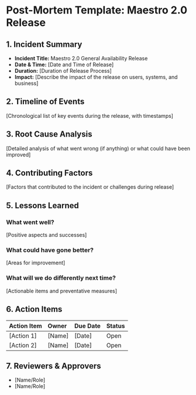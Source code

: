 
# Post-Mortem Template: Maestro 2.0 Release

## 1. Incident Summary

- **Incident Title:** Maestro 2.0 General Availability Release
- **Date & Time:** [Date and Time of Release]
- **Duration:** [Duration of Release Process]
- **Impact:** [Describe the impact of the release on users, systems, and business]

## 2. Timeline of Events

[Chronological list of key events during the release, with timestamps]

## 3. Root Cause Analysis

[Detailed analysis of what went wrong (if anything) or what could have been improved]

## 4. Contributing Factors

[Factors that contributed to the incident or challenges during release]

## 5. Lessons Learned

### What went well?

[Positive aspects and successes]

### What could have gone better?

[Areas for improvement]

### What will we do differently next time?

[Actionable items and preventative measures]

## 6. Action Items

| Action Item | Owner | Due Date | Status |
| :---------- | :---- | :------- | :----- |
| [Action 1]  | [Name] | [Date]   | Open   |
| [Action 2]  | [Name] | [Date]   | Open   |

## 7. Reviewers & Approvers

- [Name/Role]
- [Name/Role]

